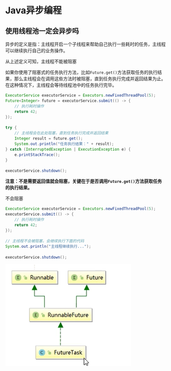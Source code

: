 # Java异步编程



## 使用线程池一定会异步吗

异步的定义是指：主线程开启一个子线程来帮助自己执行一些耗时的任务，主线程可以继续执行自己的业务操作。



从上述定义可知，主线程不能被阻塞



如果你使用了阻塞式的任务执行方法，比如`Future.get()`方法获取任务的执行结果，那么主线程会在调用这些方法时被阻塞，直到任务执行完成并返回结果为止。在这种情况下，主线程会等待线程池中的任务执行完毕。

~~~java
ExecutorService executorService = Executors.newFixedThreadPool(5);
Future<Integer> future = executorService.submit(() -> {
    // 执行耗时操作
    return 42;
});

try {
    // 主线程会在此处阻塞，直到任务执行完成并返回结果
    Integer result = future.get();
    System.out.println("任务执行结果：" + result);
} catch (InterruptedException | ExecutionException e) {
    e.printStackTrace();
}

executorService.shutdown();

~~~

**注意：不是需要返回值就会阻塞，关键在于是否调用`Future.get()`方法获取任务的执行结果。**



不会阻塞

~~~java
ExecutorService executorService = Executors.newFixedThreadPool(5);
executorService.submit(() -> {
    // 执行耗时操作
    return 42;
});

// 主线程不会被阻塞，会继续执行下面的代码
System.out.println("主线程继续执行...");

executorService.shutdown();

~~~









![image-20240229104956663](https://raw.githubusercontent.com/pruedream/PictureBed/main/image/image-20240229104956663.png)
